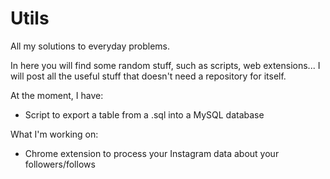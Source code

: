 # Utils
 All my solutions to everyday problems.

In here you will find some random stuff, such as scripts, web extensions...
I will post all the useful stuff that doesn't need a repository for itself.

At the moment, I have: 
- Script to export a table from a .sql into a MySQL database

What I'm working on:
- Chrome extension to process your Instagram data about your followers/follows
